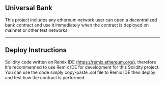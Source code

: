 ## Universal Bank 

This project includes any ethereum network user can open a decentralized bank contract and use it immediately when the contract is deployed on mainnet or other test networks.

---
## Deploy Instructions

Solidity code written on Remix IDE (https://remix.ethereum.org/), therefore it's recommenned to use Remix IDE for development for this Solidity project. You can use the code simply copy-paste .sol file to Remix IDE then deploy and test how the contract is performed.
